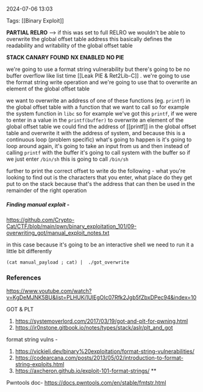 
2024-07-06 13:03

Tags: [[Binary Exploit]]

**PARTIAL RELRO**  -->  if this was set to full RELRO we wouldn't be able to overwrite the global offset table address this basically defines the readability and writability of the global offset table

**STACK CANARY FOUND** 
**NX ENABLED**
**NO PIE**

 we're going to use a format string vulnerability but there's going to be no buffer overflow like list time [[Leak PIE & Ret2Lib-C]] . we're going to use the format string write operation and we're going to use that to overwrite an element of the global offset table

we want to overwrite an address of one of these functions (eg. `printf`) in the global offset table with a function that we want to call so for example the system function in `libc` so for example we've got this `printf`, if we were to enter in a value in the `printf(buffer)` to overwrite an element of the global offset table we could  find the address of [[printf]] in the global offset table and overwrite it with the address of system, and because this is a continuous loop (problem specific) what's going to happen is it's going to loop around again, it's going to take an input from us and then instead of calling `printf` with the buffer it's going to call system with the buffer so if we just enter `/bin/sh` this is going to call `/bin/sh`

further to print the correct offset to write do the following - 
what you're looking to find out is the characters that you enter, what place do they get put to on the stack because that's the address that can then be used in the remainder of the right operation
##### Finding manual exploit - 
https://github.com/Crypto-Cat/CTF/blob/main/pwn/binary_exploitation_101/09-overwriting_got/manual_exploit_notes.txt

in this case because it's going to be an interactive shell we need to run it a little bit differently
```
(cat manual_payload ; cat) |  ./got_overwrite
```
### References
https://www.youtube.com/watch?v=KgDeMJNK5BU&list=PLHUKi1UlEgOIc07Rfk2Jgb5fZbxDPec94&index=10

GOT & PLT
1. https://systemoverlord.com/2017/03/19/got-and-plt-for-pwning.html
2. https://ir0nstone.gitbook.io/notes/types/stack/aslr/plt_and_got

format string vulns - 
1. https://vickieli.dev/binary%20exploitation/format-string-vulnerabilities/
2. https://codearcana.com/posts/2013/05/02/introduction-to-format-string-exploits.html
3. https://axcheron.github.io/exploit-101-format-strings/  **

Pwntools doc- https://docs.pwntools.com/en/stable/fmtstr.html